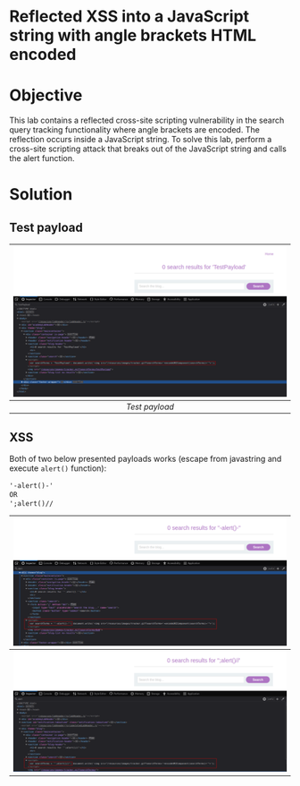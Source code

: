 # Reflected XSS into a JavaScript string with angle brackets HTML encoded
# Objective
This lab contains a reflected cross-site scripting vulnerability in the search query tracking functionality where angle brackets are encoded. The reflection occurs inside a JavaScript string. To solve this lab, perform a cross-site scripting attack that breaks out of the JavaScript string and calls the alert function.

# Solution
## Test payload
|![](Images/image-24.png)|
|:--:| 
| *Test payload* |


## XSS
Both of two below presented payloads works (escape from javastring and execute `alert()` function):
```
'-alert()-'
OR
';alert()//
```

|![](Images/image-25.png)|
|:--:| 
|![](Images/image-26.png)|

